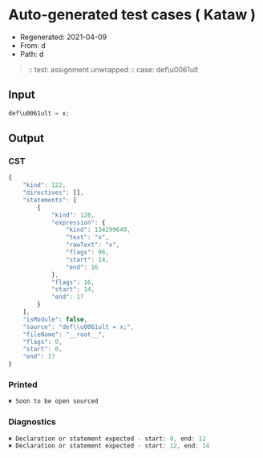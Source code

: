 # Auto-generated test cases ( Kataw )
- Regenerated: 2021-04-09
- From: d
- Path: d
> :: test: assignment unwrapped
> :: case: def\u0061ult
## Input

`````js
def\u0061ult = x;
`````

## Output

### CST

```javascript
{
    "kind": 122,
    "directives": [],
    "statements": [
        {
            "kind": 120,
            "expression": {
                "kind": 134299649,
                "text": "x",
                "rawText": "x",
                "flags": 96,
                "start": 14,
                "end": 16
            },
            "flags": 16,
            "start": 14,
            "end": 17
        }
    ],
    "isModule": false,
    "source": "def\\u0061ult = x;",
    "fileName": "__root__",
    "flags": 0,
    "start": 0,
    "end": 17
}
```

### Printed

```javascript
✖ Soon to be open sourced
```

### Diagnostics

```javascript
✖ Declaration or statement expected - start: 0, end: 12
✖ Declaration or statement expected - start: 12, end: 14

```

